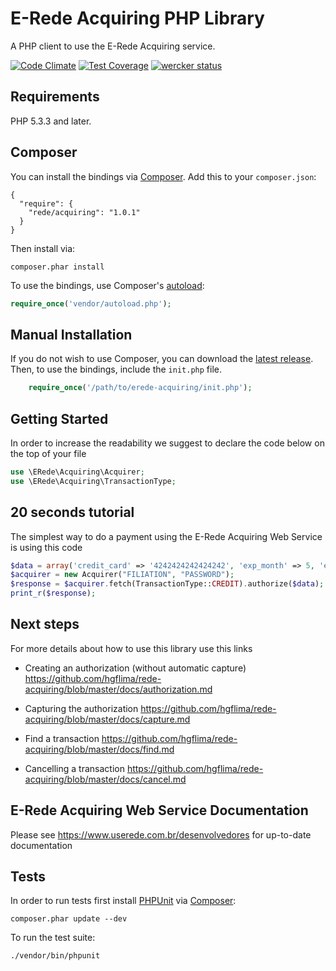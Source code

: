 # E-Rede Acquiring PHP Library

A PHP client to use the E-Rede Acquiring service.

[![Code Climate](https://codeclimate.com/repos/554cfcaa69568023f60072f4/badges/35a3e4f5871401705f63/gpa.svg)](https://codeclimate.com/repos/554cfcaa69568023f60072f4/feed)
[![Test Coverage](https://codeclimate.com/repos/554cfcaa69568023f60072f4/badges/35a3e4f5871401705f63/coverage.svg)](https://codeclimate.com/repos/554cfcaa69568023f60072f4/coverage)
[![wercker status](https://app.wercker.com/status/6e89356e294d2cfd56db18ff20d519e3/s "wercker status")](https://app.wercker.com/project/bykey/6e89356e294d2cfd56db18ff20d519e3)

## Requirements

PHP 5.3.3 and later.

## Composer

You can install the bindings via [Composer](http://getcomposer.org/). Add this to your `composer.json`:

    {
      "require": {
        "rede/acquiring": "1.0.1"
      }
    }

Then install via:

    composer.phar install

To use the bindings, use Composer's [autoload](https://getcomposer.org/doc/00-intro.md#autoloading):
```php
require_once('vendor/autoload.php');
```
## Manual Installation

If you do not wish to use Composer, you can download the [latest release](https://github.com/hgflima/rede-acquiring/releases). Then, to use the bindings, include the `init.php` file.
```php
    require_once('/path/to/erede-acquiring/init.php');
```

## Getting Started

In order to increase the readability we suggest to declare the code below on the top of your file
```php
use \ERede\Acquiring\Acquirer;
use \ERede\Acquiring\TransactionType;
```

## 20 seconds tutorial

The simplest way to do a payment using the E-Rede Acquiring Web Service is using this code
```php
$data = array('credit_card' => '4242424242424242', 'exp_month' => 5, 'exp_year' => 2015, 'amount' => '1050', 'capture' => true);
$acquirer = new Acquirer("FILIATION", "PASSWORD");
$response = $acquirer.fetch(TransactionType::CREDIT).authorize($data);
print_r($response);
```

## Next steps

For more details about how to use this library use this links

* Creating an authorization (without automatic capture)
https://github.com/hgflima/rede-acquiring/blob/master/docs/authorization.md

* Capturing the authorization
https://github.com/hgflima/rede-acquiring/blob/master/docs/capture.md

* Find a transaction
https://github.com/hgflima/rede-acquiring/blob/master/docs/find.md

* Cancelling a transaction
https://github.com/hgflima/rede-acquiring/blob/master/docs/cancel.md

## E-Rede Acquiring Web Service Documentation

Please see https://www.userede.com.br/desenvolvedores for up-to-date documentation

## Tests

In order to run tests first install [PHPUnit](http://packagist.org/packages/phpunit/phpunit) via [Composer](http://getcomposer.org/):

    composer.phar update --dev

To run the test suite:

    ./vendor/bin/phpunit

